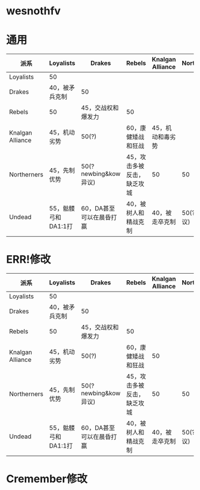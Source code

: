 # wesnothfv
# 通用
| 派系 | Loyalists | Drakes | Rebels | Knalgan Alliance | Northerners | Undead |
|-------|-----------|--------|--------|-----------------|-------------|--------|
| Loyalists | 50 |  |  |  |  |  |
| Drakes | 40，被矛兵克制 | 50 |  |  |  |  |
| Rebels | 50 | 45，交战权和爆发力 | 50 |  |  |  |
| Knalgan Alliance | 45，机动劣势 | 50(?) | 60，康健矮战和狂战 | 45，机动和毒劣势 |  |  |
| Northerners | 45，先制优势 | 50(?newbing&kow异议) | 45，攻击多被反击，缺乏攻城 | 50 | 50 |  |
| Undead | 55，骷髅弓和DA1:1打 | 60，DA甚至可以在晨昏打赢 | 40，被树人和精战克制 | 40，被走卒克制 | 50(?kow异议) | 50 |

# ERR!修改
| 派系 | Loyalists | Drakes | Rebels | Knalgan Alliance | Northerners | Undead |
|-------|-----------|--------|--------|-----------------|-------------|--------|
| Loyalists | 50 |  |  |  |  |  |
| Drakes | 40，被矛兵克制 | 50 |  |  |  |  |
| Rebels | 50 | 45，交战权和爆发力 | 50 |  |  |  |
| Knalgan Alliance | 45，机动劣势 | 50(?) | 60，康健矮战和狂战 | 50 |  |  |
| Northerners | 45，先制优势 | 50(?newbing&kow异议) | 45，攻击多被反击，缺乏攻城 | 50 | 50 |  |
| Undead | 55，骷髅弓和DA1:1打 | 60，DA甚至可以在晨昏打赢 | 40，被树人和精战克制 | 40，被走卒克制 | 50(?kow异议) | 50 |

# Cremember修改

